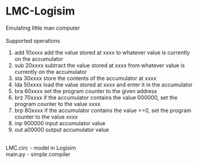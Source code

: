 # LMC-Logisim
Emulating little man computer 
<br/>
<br/>Supported operations
<ol>
<li>add 10xxxx add the value stored at xxxx to whatever value is currently on the accumulator</li>
<li>sub 20xxxx subtract the value stored at xxxx from whatever value is currently on the accumulator</li>
<li>sta 30xxxx store the contents of the accumulator at xxxx</li>
<li>lda 50xxxx load the value stored at xxxx and enter it in the accumulator</li>
<li>bra 60xxxx set the program counter to the given address</li>
<li>brz 70xxxx if the accumulator contains the value 000000, set the program counter to the value xxxx</li>
<li>brp 80xxxx if the accumulator contains the value >=0, set the program counter to the value xxxx</li>
<li>inp 900000 input accumulator value</li>
<li>out a00000 output accumulator value</li>
</ol>
<br/>
LMC.circ - model in Logisim 
<br/>
main.py - simple compiler
